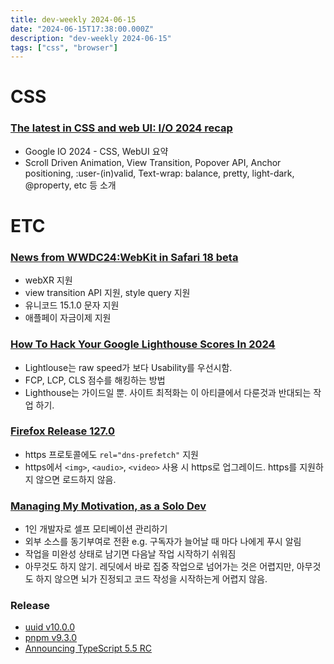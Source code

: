 ```yaml
---
title: dev-weekly 2024-06-15
date: "2024-06-15T17:38:00.000Z"
description: "dev-weekly 2024-06-15"
tags: ["css", "browser"]
---
```

# CSS

### **[The latest in CSS and web UI: I/O 2024 recap](https://developer.chrome.com/blog/new-in-web-ui-io-2024)**

- Google IO 2024 - CSS, WebUI 요약
- Scroll Driven Animation, View Transition, Popover API, Anchor positioning, :user-(in)valid, Text-wrap: balance, pretty, light-dark, @property, etc 등 소개

# ETC

### **[News from WWDC24:WebKit in Safari 18 beta](https://webkit.org/blog/15443/news-from-wwdc24-webkit-in-safari-18-beta/)**

- webXR 지원
- view transition API 지원, style query 지원
- 유니코드 15.1.0 문자 지원
- 애플페이 자금이제 지원

### **[How To Hack Your Google Lighthouse Scores In 2024](https://www.smashingmagazine.com/2024/06/how-hack-google-lighthouse-scores-2024/)**

- Lightlouse는 raw speed가 보다 Usability를 우선시함.
- FCP, LCP, CLS 점수를 해킹하는 방법
- Lighthouse는 가이드일 뿐. 사이트 최적화는 이 아티클에서 다룬것과 반대되는 작업 하기.

### **[Firefox Release 127.0](https://www.mozilla.org/en-US/firefox/127.0/releasenotes/)**

- https 프로토콜에도 `rel="dns-prefetch"` 지원
- https에서 `<img>`, `<audio>`, `<video>` 사용 시 https로 업그레이드. https를 지원하지 않으면 로드하지 않음.

### **[Managing My Motivation, as a Solo Dev](https://mbuffett.com/posts/maintaining-motivation/)**

- 1인 개발자로 셀프 모티베이션 관리하기
- 외부 소스를 동기부여로 전환 e.g. 구독자가 늘어날 때 마다 나에게 푸시 알림
- 작업을 미완성 상태로 남기면 다음날 작업 시작하기 쉬워짐
- 아무것도 하지 않기. 레딧에서 바로 집중 작업으로 넘어가는 것은 어렵지만, 아무것도 하지 않으면 뇌가 진정되고 코드 작성을 시작하는게 어렵지 않음.

### **Release**

- [uuid v10.0.0](https://github.com/uuidjs/uuid/releases/tag/v10.0.0)
- [pnpm v9.3.0](https://github.com/pnpm/pnpm/releases/tag/v9.3.0)
- [Announcing TypeScript 5.5 RC](https://devblogs.microsoft.com/typescript/announcing-typescript-5-5-rc/)